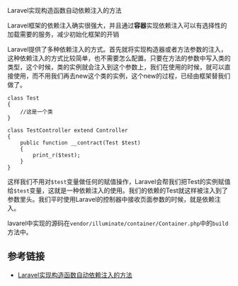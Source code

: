 Laravel实现构造函数自动依赖注入的方法


Laravel框架的依赖注入确实很强大，并且通过**容器**实现依赖注入可以有选择性的加载需要的服务，减少初始化框架的开销

Laravel提供了多种依赖注入的方式。首先就将实现构造器或者方法参数的注入，这种依赖注入的方式比较简单，也不需要怎么配置。只要在方法的参数中写入类的类型，这个时候，类的实例就会注入到这个参数上，我们在使用的时候，就可以直接使用，而不用我们再去new这个类的实例，这个new的过程，已经由框架替我们做了。
```
class Test
{
    //这是一个类
}

class TestController extend Controller
{
    public function __contract(Test $test)
    {
        print_r($test);
    }
}
```
这样我们不用对`$test`变量做任何的赋值操作，Laravel会帮我们把Test的实例赋值给`$test`变量，这就是一种依赖注入的使用。我们的依赖的Test就这样被注入到了参数里头。我们平时使用Laravel的控制器中接收页面参数的时候，就是依赖注入。


lavarel中实现的源码在`vendor/illuminate/container/Container.php`中的`build`方法中。


## 参考链接
- [Laravel实现构造函数自动依赖注入的方法](http://blog.jkloozx.com/?id=105)